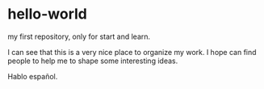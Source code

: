 # hello-world
my first repository, only for start and learn. 

I can see that this is a very nice place to organize my work. 
I hope can find people to help me to shape some interesting ideas. 

Hablo español.
